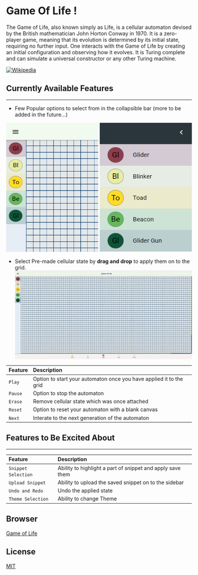 # Game Of Life !
The Game of Life, also known simply as Life, is a cellular automaton devised by the British mathematician John Horton Conway in 1970. It is a zero-player game, meaning that its evolution is determined by its initial state, requiring no further input. One interacts with the Game of Life by creating an initial configuration and observing how it evolves. It is Turing complete and can simulate a universal constructor or any other Turing machine.

[![Wikipedia](https://img.shields.io/badge/Wikipedia-%23000000.svg?style=for-the-badge&logo=wikipedia&logoColor=white)](https://en.wikipedia.org/wiki/Conway%27s_Game_of_Life)

## Currently Available Features
----

- Few Popular options to select from in the collapsible bar (more to be added in the future...)

<p align="center">
  <img width="250" height="350" src="./docs/img/collapse.png">
  <img width="250" height="350" src="./docs/img/sectionOptions.png">
</p>

- Select Pre-made cellular state by **drag and drop** to apply them on to the grid.
![working](./docs/gif/selectionFeature.gif)


| Feature   | Description                       |
| :-------- | :-------------------------------- |
| `Play`    | Option to start your automaton once you have applied it to the grid |
| `Pause`    | Option to stop the automaton |
| `Erase`    | Remove cellular state which was once attached |
| `Reset`    | Option to reset your automaton with a blank canvas |
| `Next`    | Interate to the next generation of the automaton |


## Features to Be Excited About
-----
| Feature   | Description                       |
| :-------- | :-------------------------------- |
| `Snippet Selection`    | Ability to highlight a part of snippet and apply save them |
| `Upload Snippet`    | Ability to upload the saved snippet on to the sidebar |
| `Undo and Redo`    | Undo the applied state |
| `Theme Selection`    | Ability to change Theme |

## Browser

[Game of Life](https://sher208.github.io/GameOfLife/)
## License

[MIT](https://choosealicense.com/licenses/mit/)